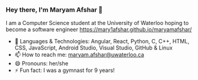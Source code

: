 ### Hey there, I'm Maryam Afshar 👋 

I am a Computer Science student at the University of Waterloo hoping to become a software engineer
https://mary1afshar.github.io/maryamafshar/

- 💬 Languages & Technologies: Angular, React, Python, C, C++, HTML, CSS, JavaScript, Android Studio, Visual Studio, GitHub & Linux
- 📫 How to reach me: maryam.afshar@uwaterloo.ca
- 😄 Pronouns: her/she
- ⚡ Fun fact: I was a gymnast for 9 years!
